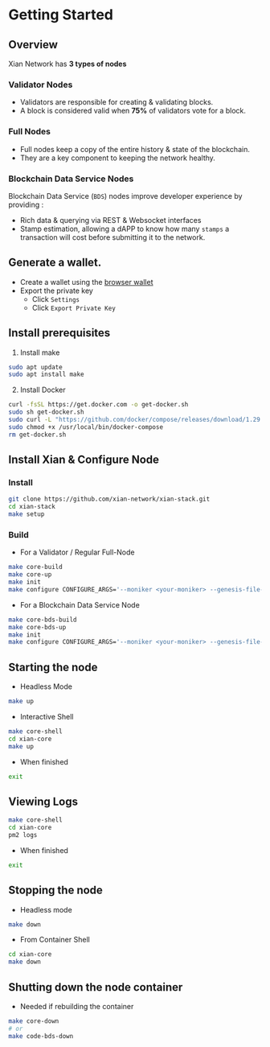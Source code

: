 # Getting Started

## Overview

Xian Network has **3 types of nodes**

### Validator Nodes

* Validators are responsible for creating & validating blocks.
* A block is considered valid when **75%** of validators vote for a block.

### Full Nodes

* Full nodes keep a copy of the entire history & state of the blockchain.
* They are a key component to keeping the network healthy.

### Blockchain Data Service Nodes

Blockchain Data Service (`BDS`) nodes improve developer experience by providing : 
- Rich data & querying via REST & Websocket interfaces
- Stamp estimation, allowing a dAPP to know how many `stamps` a transaction will cost before submitting it to the network.

## Generate a wallet.

- Create a wallet using the <a href="/tools/browser-wallet" target="_blank">browser wallet</a>
- Export the private key
    - Click `Settings`
    - Click `Export Private Key`

## Install prerequisites

1. Install make
```bash
sudo apt update
sudo apt install make
```
2. Install Docker
```bash
curl -fsSL https://get.docker.com -o get-docker.sh
sudo sh get-docker.sh
sudo curl -L "https://github.com/docker/compose/releases/download/1.29.2/docker-compose-$(uname -s)-$(uname -m)" -o /usr/local/bin/docker-compose
sudo chmod +x /usr/local/bin/docker-compose
rm get-docker.sh
```

## Install Xian & Configure Node
### Install
```bash
git clone https://github.com/xian-network/xian-stack.git
cd xian-stack
make setup
```

### Build
* For a Validator / Regular Full-Node
```bash
make core-build
make core-up
make init
make configure CONFIGURE_ARGS='--moniker <your-moniker> --genesis-file-name genesis-devnet.json --validator-privkey <priv-key> --seed-node 128.140.96.150 --copy-genesis'

```
* For a Blockchain Data Service Node
```bash
make core-bds-build
make core-bds-up
make init
make configure CONFIGURE_ARGS='--moniker <your-moniker> --genesis-file-name genesis-devnet.json --validator-privkey <priv-key> --seed-node 128.140.96.150 --copy-genesis --service-node'
```

## Starting the node
* Headless Mode
```bash
make up
```
* Interactive Shell
```bash
make core-shell
cd xian-core
make up
```

* When finished
```bash
exit
```

## Viewing Logs
```bash
make core-shell
cd xian-core
pm2 logs
```
* When finished
```bash
exit
```

## Stopping the node
* Headless mode
```bash
make down
```
* From Container Shell
```bash
cd xian-core
make down
```

## Shutting down the node container
* Needed if rebuilding the container
```bash
make core-down
# or
make code-bds-down
```